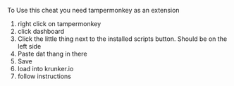 To Use this cheat you need tampermonkey as an extension

1. right click on tampermonkey
2. click dashboard
4. Click the little thing next to the installed scripts button. Should be on the left side
5. Paste dat thang in there
6. Save
7. load into krunker.io
8. follow instructions

